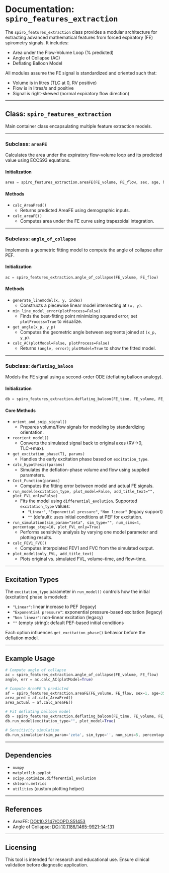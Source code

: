 # Documentation: `spiro_features_extraction`

The `spiro_features_extraction` class provides a modular architecture for extracting advanced mathematical features from forced expiratory (FE) spirometry signals. It includes:

* Area under the Flow-Volume Loop (% predicted)
* Angle of Collapse (AC)
* Deflating Balloon Model

All modules assume the FE signal is standardized and oriented such that:

* Volume is in litres (TLC at 0, RV positive)
* Flow is in litres/s and positive
* Signal is right-skewed (normal expiratory flow direction)

---

## Class: `spiro_features_extraction`

Main container class encapsulating multiple feature extraction models.

---

### Subclass: `areaFE`

Calculates the area under the expiratory flow-volume loop and its predicted value using ECCS93 equations.

#### Initialization

```python
area = spiro_features_extraction.areaFE(FE_volume, FE_flow, sex, age, height)
```

#### Methods

* `calc_AreaPred()`
  * Returns predicted AreaFE using demographic inputs.
* `calc_areaFE()`
  * Computes area under the FE curve using trapezoidal integration.

---

### Subclass: `angle_of_collapse`

Implements a geometric fitting model to compute the angle of collapse after PEF.

#### Initialization

```python
ac = spiro_features_extraction.angle_of_collapse(FE_volume, FE_flow)
```

#### Methods

* `generate_linemodel(x, y, index)`
  * Constructs a piecewise linear model intersecting at `(x, y)`.
* `min_line_model_error(plotProcess=False)`
  * Finds the best-fitting point minimizing squared error; set `plotProcess=True` to visualize.
* `get_angle(x_p, y_p)`
  * Computes the geometric angle between segments joined at `(x_p, y_p)`.
* `calc_AC(plotModel=False, plotProcess=False)`
  * Returns `(angle, error)`; `plotModel=True` to show the fitted model.

---

### Subclass: `deflating_baloon`

Models the FE signal using a second-order ODE (deflating balloon analogy).

#### Initialization

```python
db = spiro_features_extraction.deflating_baloon(FE_time, FE_volume, FE_flow)
```

#### Core Methods

* `orient_and_snip_signal()`
  * Prepares volume/flow signals for modeling by standardizing orientation.
* `reorient_model()`
  * Converts the simulated signal back to original axes (RV→0, TLC→max).
* `get_excitation_phase(T1, params)`
  * Handles the early excitation phase based on `excitation_type`.
* `calc_hypothesis(params)`
  * Simulates the deflation-phase volume and flow using supplied parameters.
* `Cost_Function(params)`
  * Computes the fitting error between model and actual FE signals.
* `run_model(excitation_type, plot_model=False, add_title_text="", plot_FVL_only=False)`
  * Fits the model using `differential_evolution`. Supported `excitation_type` values:
    - `"Linear"`, `"Exponential pressure"`, `"Non linear"` (legacy support)
    - `""` (default): uses initial conditions at PEF for excitation.
* `run_simulation(sim_param="zeta", sim_type="", num_sims=4, percentage_step=10, plot_FVL_only=True)`
  * Performs sensitivity analysis by varying one model parameter and plotting results.
* `calc_FEV1_FVC()`
  * Computes interpolated FEV1 and FVC from the simulated output.
* `plot_model(only_FVL, add_title_text)`
  * Plots original vs. simulated FVL, volume–time, and flow–time.

---

## Excitation Types

The `excitation_type` parameter in `run_model()` controls how the initial (excitation) phase is modeled:

* `"Linear"`: linear increase to PEF (legacy)
* `"Exponential pressure"`: exponential pressure-based excitation (legacy)
* `"Non linear"`: non-linear excitation (legacy)
* `""` (empty string): default PEF-based initial conditions

Each option influences `get_excitation_phase()` behavior before the deflation model.

---

## Example Usage

```python
# Compute angle of collapse
ac = spiro_features_extraction.angle_of_collapse(FE_volume, FE_flow)
angle, err = ac.calc_AC(plotModel=True)

# Compute AreaFE % predicted
af = spiro_features_extraction.areaFE(FE_volume, FE_flow, sex=1, age=35, height=170)
area_pred = af.calc_AreaPred()
area_actual = af.calc_areaFE()

# Fit deflating balloon model
db = spiro_features_extraction.deflating_baloon(FE_time, FE_volume, FE_flow)
db.run_model(excitation_type="", plot_model=True)

# Sensitivity simulation
db.run_simulation(sim_param='zeta', sim_type='', num_sims=5, percentage_step=10, plot_FVL_only=True)
```

---

## Dependencies

* `numpy`
* `matplotlib.pyplot`
* `scipy.optimize.differential_evolution`
* `sklearn.metrics`
* `utilities` (custom plotting helper)

---

## References

* AreaFE: [DOI:10.2147/COPD.S51453](https://www.dovepress.com/area-under-the-forced-expiratory-flow-volume-loop-in-spirometry-indica-peer-reviewed-fulltext-article-COPD)
* Angle of Collapse: [DOI:10.1186/1465-9921-14-131](https://respiratory-research.biomedcentral.com/articles/10.1186/1465-9921-14-131)

---

## Licensing

This tool is intended for research and educational use. Ensure clinical validation before diagnostic application.
